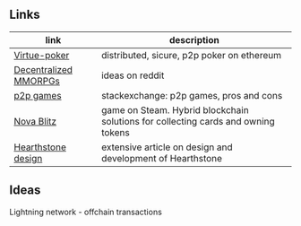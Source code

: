 ## Links
link | description
------|------------
[Virtue-poker](https://virtue.poker/) | distributed, sicure, p2p poker on ethereum |
[Decentralized MMORPGs](https://www.reddit.com/r/btc/comments/4w8tfx/crazy_idea_a_decentralized_mmorpg_with_a/) | ideas on reddit
[p2p games](https://gamedev.stackexchange.com/questions/67738/limitations-of-p2p-multiplayer-games-vs-client-server) | stackexchange: p2p games, pros and cons
[Nova Blitz](https://novablitz.com/) | game on Steam. Hybrid blockchain solutions for collecting cards and owning tokens
[Hearthstone design](https://hearthstone.gamepedia.com/Design_and_development_of_Hearthstone) | extensive article on design and development of Hearthstone

## Ideas
Lightning network - offchain transactions

